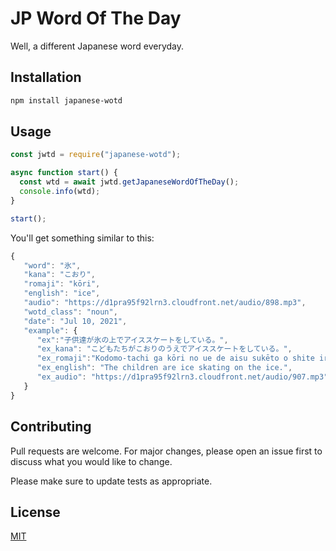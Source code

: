 # JP Word Of The Day

Well, a different Japanese word everyday.

## Installation

```bash
npm install japanese-wotd
```

## Usage

```js
const jwtd = require("japanese-wotd");

async function start() {
  const wtd = await jwtd.getJapaneseWordOfTheDay();
  console.info(wtd);
}

start();
```

You'll get something similar to this:

```js
{
   "word": "氷",
   "kana": "こおり",
   "romaji": "kōri",
   "english": "ice",
   "audio": "https://d1pra95f92lrn3.cloudfront.net/audio/898.mp3",
   "wotd_class": "noun",
   "date": "Jul 10, 2021",
   "example": {
      "ex":"子供達が氷の上でアイススケートをしている。",
      "ex_kana": "こどもたちがこおりのうえでアイススケートをしている。",
      "ex_romaji":"Kodomo-tachi ga kōri no ue de aisu sukēto o shite iru.",
      "ex_english": "The children are ice skating on the ice.",
      "ex_audio": "https://d1pra95f92lrn3.cloudfront.net/audio/907.mp3"
   }
}
```

## Contributing

Pull requests are welcome. For major changes, please open an issue first to discuss what you would like to change.

Please make sure to update tests as appropriate.

## License

[MIT](https://choosealicense.com/licenses/mit/)